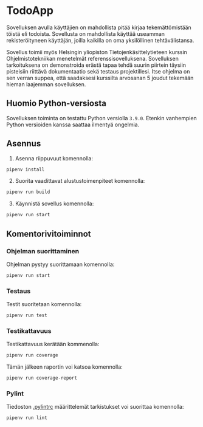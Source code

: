 # TodoApp

Sovelluksen avulla käyttäjien on mahdollista pitää kirjaa tekemättömistään töistä eli todoista. Sovellusta on mahdollista käyttää useamman rekisteröityneen käyttäjän, joilla kaikilla on oma yksilöllinen tehtävälistansa.

Sovellus toimii myös Helsingin yliopiston Tietojenkäsittelytieteen kurssin Ohjelmistotekniikan menetelmät referenssisovelluksena. Sovelluksen tarkoituksena on demonstroida erästä tapaa tehdä suurin piirtein täysiin pisteisiin riittävä dokumentaatio sekä testaus projektillesi. Itse ohjelma on sen verran suppea, että saadaksesi kurssilta arvosanan 5 joudut tekemään hieman laajemman sovelluksen.

## Huomio Python-versiosta

Sovelluksen toiminta on testattu Python versiolla `3.9.0`. Etenkin vanhempien Python versioiden kanssa saattaa ilmentyä ongelmia.

## Asennus

1. Asenna riippuvuut komennolla:

```bash
pipenv install
```

2. Suorita vaadittavat alustustoimenpiteet komennolla:

```bash
pipenv run build
```

3. Käynnistä sovellus komennolla:

```bash
pipenv run start
```

## Komentorivitoiminnot

### Ohjelman suorittaminen

Ohjelman pystyy suorittamaan komennolla:

```bash
pipenv run start
```

### Testaus

Testit suoritetaan komennolla:

```bash
pipenv run test
```

### Testikattavuus

Testikattavuus kerätään kommenolla:

```bash
pipenv run coverage
```

Tämän jälkeen raportin voi katsoa komennolla:

```bash
pipenv run coverage-report
```

### Pylint

Tiedoston [.pylintrc](./.pylintrc) määrittelemät tarkistukset voi suorittaa komennolla:

```bash
pipenv run lint
```
